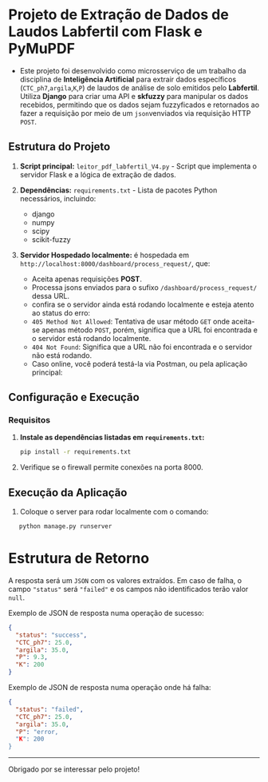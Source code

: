 # Projeto de Extração de Dados de Laudos Labfertil com Flask e PyMuPDF

  - Este projeto foi desenvolvido como microsserviço de um trabalho da disciplina de **Inteligência Artificial** para extrair dados específicos (``CTC_ph7``,``argila``,``K``,``P``) de laudos de análise de solo emitidos pelo **Labfertil**. Utiliza **Django** para criar uma API e **skfuzzy** para manipular os dados recebidos, permitindo que os dados sejam fuzzyficados e retornados ao fazer a requisição por meio de um ``json``venviados via requisição HTTP ``POST``.<br>

  

## Estrutura do Projeto

1. **Script principal:** `leitor_pdf_labfertil_V4.py` - Script que implementa o servidor Flask e a lógica de extração de dados.
2. **Dependências:** `requirements.txt` - Lista de pacotes Python necessários, incluindo:
   - django
   - numpy
   - scipy
   - scikit-fuzzy

     
3. **Servidor Hospedado localmente:** é hospedada em `http://localhost:8000/dashboard/process_request/`, que:
   - Aceita apenas requisições **POST**.
   - Processa jsons enviados para o sufixo `/dashboard/process_request/` dessa URL.
   - confira se o servidor ainda está rodando localmente e esteja atento ao status do erro:
   - ````405 Method Not Allowed````: Tentativa de usar método ``GET`` onde aceita-se apenas método ``POST``, porém, significa que a URL foi encontrada e o servidor está rodando localmente.
   - ````404 Not Found````: Significa que a URL não foi encontrada e o servidor não está rodando.
   - Caso online, você poderá testá-la via Postman, ou pela aplicação principal:

## Configuração e Execução

### Requisitos

1. **Instale as dependências listadas em `requirements.txt`:**

   ```bash
   pip install -r requirements.txt
   ```

2. Verifique se o firewall permite conexões na porta 8000.

## Execução da Aplicação
1. Coloque o server para rodar localmente com o comando:
```bash
   python manage.py runserver
   ```
   
# Estrutura de Retorno
A resposta será um ``JSON`` com os valores extraídos. Em caso de falha, o campo ``"status"`` será ``"failed"`` e os campos não identificados terão valor ``null``.

Exemplo de JSON de resposta numa operação de sucesso:
```json
{
  "status": "success",
  "CTC_ph7": 25.0,
  "argila": 35.0,
  "P": 9.3,
  "K": 200
}
```

Exemplo de JSON de resposta numa operação onde há falha:
```json
{
  "status": "failed",
  "CTC_ph7": 25.0,
  "argila": 35.0,
  "P": "error,
  "K": 200
}
```
---
Obrigado por se interessar pelo projeto!
